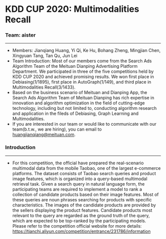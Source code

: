 # KDD CUP 2020: Multimodalities Recall
### Team: aister
***
+ Members: Jianqiang Huang, Yi Qi, Ke Hu, Bohang Zheng, Mingjian Chen, Xingyuan Tang, Tan Qu, Jun Lei
+ Team Introduction: Most of our members come from the Search Ads Algorithm Team of the Meituan Dianping Advertising Platform Department. We participated in three of the five competitions held by KDD CUP 2020 and achieved promising results. We won first place in Debiasing(1/1895), first place in AutoGraph(1/149), and third place in Multimodalities Recall(3/1433).
+ Based on the business scenario of Meituan and Dianping App, the Search Ads Algorithm Team of Meituan Dianping has rich expertise in innovation and algorithm optimization in the field of cutting-edge technology, including but not limited to, conducting algorithm research and application in the fileds of Debiasing, Graph Learning and Multimodalities.
+ If you are interested in our team or would like to communicate with our team(b.t.w., we are hiring), you can email to huangjianqiang@meituan.com.

### Introduction
***
+ For this competition, the official have prepared the real-scenario multimodal data from the mobile Taobao, one of the largest e-commerce platforms. The dataset consists of Taobao search queries and product image features, which is organized into a query-based multimodal retrieval task.
Given a search query in natural language form, the participating teams are required to implement a model to rank a collection of candidate products based on their image features. Most of these queries are noun phrases searching for products with specific characteristics. The images of the candidate products are provided by the sellers displaying the product features. Candidate products most relevant to the query are regarded as the ground truth of the query, which are expected to be top-ranked by the participating models.
Please refer to the competition official website for more details: https://tianchi.aliyun.com/competition/entrance/231786/information

